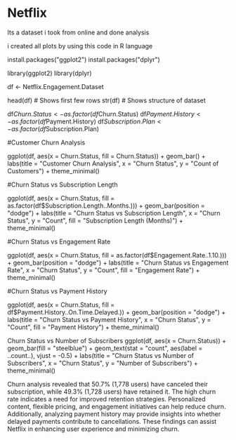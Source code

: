 # Netflix
Its a dataset i took from online and done analysis

i created all plots by using this code in R language

install.packages("ggplot2")
install.packages("dplyr")

library(ggplot2) library(dplyr)

df <- Netflix.Engagement.Dataset

head(df) # Shows first few rows str(df) # Shows structure of dataset

df$Churn.Status <- as.factor(df$Churn.Status) df$Payment.History <- as.factor(df$Payment.History) df$Subscription.Plan <- as.factor(df$Subscription.Plan)

#Customer Churn Analysis

ggplot(df, aes(x = Churn.Status, fill = Churn.Status)) + geom_bar() + labs(title = "Customer Churn Analysis", x = "Churn Status", y = "Count of Customers") + theme_minimal()

#Churn Status vs Subscription Length

ggplot(df, aes(x = Churn.Status, fill = as.factor(df$Subscription.Length..Months.))) + geom_bar(position = "dodge") + labs(title = "Churn Status vs Subscription Length", x = "Churn Status", y = "Count", fill = "Subscription Length (Months)") + theme_minimal()

#Churn Status vs Engagement Rate

ggplot(df, aes(x = Churn.Status, fill = as.factor(df$Engagement.Rate..1.10.))) + geom_bar(position = "dodge") + labs(title = "Churn Status vs Engagement Rate", x = "Churn Status", y = "Count", fill = "Engagement Rate") + theme_minimal()

#Churn Status vs Payment History

ggplot(df, aes(x = Churn.Status, fill = df$Payment.History..On.Time.Delayed.)) + geom_bar(position = "dodge") + labs(title = "Churn Status vs Payment History", x = "Churn Status", y = "Count", fill = "Payment History") + theme_minimal()

Churn Status vs Number of Subscribers
ggplot(df, aes(x = Churn.Status)) + geom_bar(fill = "steelblue") +
geom_text(stat = "count", aes(label = ..count..), vjust = -0.5) +
labs(title = "Churn Status vs Number of Subscribers", x = "Churn Status", y = "Number of Subscribers") + theme_minimal()

Churn analysis revealed that 50.7% (1,778 users) have canceled their subscription, while 49.3% (1,728 users) have retained it. The high churn rate indicates a need for improved retention strategies. Personalized content, flexible pricing, and engagement initiatives can help reduce churn. Additionally, analyzing payment history may provide insights into whether delayed payments contribute to cancellations. These findings can assist Netflix in enhancing user experience and minimizing churn.
